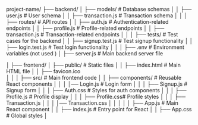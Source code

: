 project-name/
├── backend/
│   ├── models/                # Database schemas
│   │   ├── user.js            # User schema
│   │   ├── transaction.js     # Transaction schema
│   │
│   ├── routes/                # API routes
│   │   ├── auth.js            # Authentication-related endpoints
│   │   ├── profile.js         # Profile-related endpoints
│   │   ├── transaction.js     # Transaction-related endpoints
│   │
│   ├── tests/                 # Test cases for the backend
│   │   ├── signup.test.js     # Test signup functionality
│   │   ├── login.test.js      # Test login functionality
│   │
│   ├── .env                   # Environment variables (not used )
│   ├── server.js              # Main backend server file

│
├── frontend/
│   ├── public/                # Static files
│   │   ├── index.html         # Main HTML file
│   │   ├── favicon.ico       
│   │
│   ├── src/                   # Main frontend code
│   │   ├── components/        # Reusable React components
│   │   │   │── Login.js   # Login form
│   │   │   ├── Signup.js  # Signup form
│   │   │   ├── Auth.css   # Styles for auth components
│   │   │   ├── Profile.js # Profile display
│   │   │   ├── Profile.css# Profile styles
│   │   │   ├── Transaction.js
│   │   │   │── Transaction.css
│   │   │
│   │   ├── App.js             # Main React component
│   │   ├── index.js           # Entry point for React
│   │   ├── App.css            # Global styles
│
